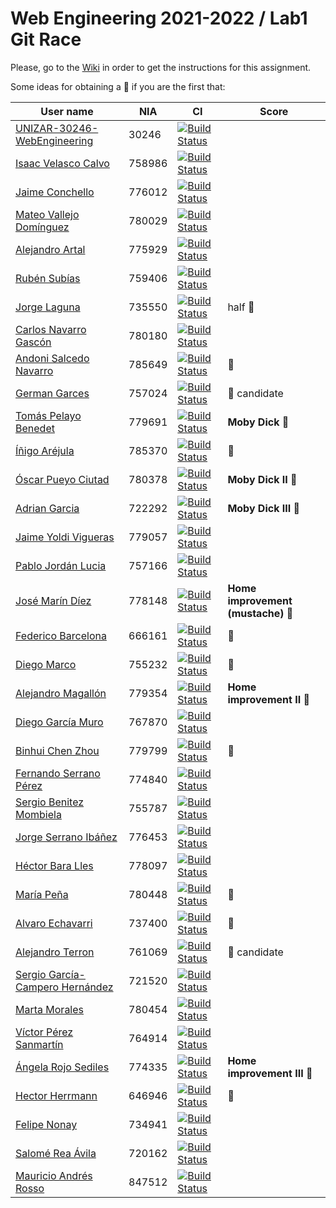 # Web Engineering 2021-2022 / Lab1 Git Race

Please, go to the [Wiki](https://github.com/UNIZAR-30246-WebEngineering/lab1-git-race/wiki) in order to get the instructions for this assignment.

Some ideas for obtaining a :gift: if you are the first that:

User name | NIA | CI |Score
----------|-----|----------|-----
[UNIZAR-30246-WebEngineering](https://github.com/UNIZAR-30246-WebEngineering/lab1-git-race) |30246 | [![Build Status](https://github.com/UNIZAR-30246-WebEngineering/lab1-git-race/actions/workflows/ci.yml/badge.svg)](https://github.com/UNIZAR-30246-WebEngineering/lab1-git-race/actions/workflows/ci.yml)
[Isaac Velasco Calvo](https://github.com/pkmniako/lab1-git-race) | 758986 | [![Build Status](https://github.com/pkmniako/lab1-git-race/actions/workflows/ci.yml/badge.svg)](https://github.com/pkmniako/lab1-git-race/actions/workflows/ci.yml)
[Jaime Conchello](https://github.com/jaimecb/lab1-git-race) | 776012 | [![Build Status](https://github.com/jaimecb/lab1-git-race/actions/workflows/ci.yml/badge.svg)](https://github.com/jaimecb/lab1-git-race/actions/workflows/ci.yml)
[Mateo Vallejo Domínguez](https://github.com/CursedR3N/lab1-git-race) |780029 | [![Build Status](https://github.com/CursedR3N/lab1-git-race/actions/workflows/ci.yml/badge.svg)](https://github.com/CursedR3N/lab1-git-race/actions/workflows/ci.yml)
[Alejandro Artal](https://github.com/Alejandro-Artal/lab1-git-race) | 775929 | [![Build Status](https://github.com/Alejandro-Artal/lab1-git-race/actions/workflows/ci.yml/badge.svg)](https://github.com/Alejandro-Artal/lab1-git-race/actions/workflows/ci.yml)
[Rubén Subías](https://github.com/Gelpa99) |759406 | [![Build Status](https://github.com/Gelpa99/lab1-git-race/actions/workflows/ci.yml/badge.svg)](https://github.com/Gelpa99/lab1-git-race/actions/workflows/ci.yml)
[Jorge Laguna](https://github.com/topopelon/lab1-git-race) | 735550 | [![Build Status](https://github.com/topopelon/lab1-git-race/actions/workflows/ci.yml/badge.svg)](https://github.com/topopelon/lab1-git-race/actions/workflows/ci.yml) | half :gift:
[Carlos Navarro Gascón](https://github.com/Lulay7/lab1-git-race) |780180 | [![Build Status](https://github.com/Lulay7/lab1-git-race/actions/workflows/ci.yml/badge.svg)](https://github.com/Lulay7/lab1-git-race/actions/workflows/ci.yml)
[Andoni Salcedo Navarro](https://github.com/AndoniSalcedo/lab1-git-race) |785649 | [![Build Status](https://github.com/Lulay7/lab1-git-race/actions/workflows/ci.yml/badge.svg)](https://github.com/AndoniSalcedo/lab1-git-race/actions/workflows/ci.yml) | :gift:
[German Garces](https://github.com/fntkg/lab1-git-race)| 757024 | [![Build Status](https://github.com/fntkg/lab1-git-race/actions/workflows/ci.yml/badge.svg)](https://github.com/fntkg/lab1-git-race/actions/workflows/ci.yml) | :gift: candidate
[Tomás Pelayo Benedet](https://github.com/Tomenos18/lab1-git-race) |779691 | [![Build Status](https://github.com/Tomenos18/lab1-git-race/actions/workflows/ci.yml/badge.svg)](https://github.com/Tomenos18/lab1-git-race/actions/workflows/ci.yml) | **Moby Dick** :gift:
[Íñigo Aréjula](https://github.com/arejula27/lab1-git-race) | 785370 | [![Build Status](https://github.com/Tomenos18/lab1-git-race/actions/workflows/ci.yml/badge.svg)](https://github.com/arejula27/lab1-git-race/actions/workflows/ci.yml) | :gift:
[Óscar Pueyo Ciutad](https://github.com/iksopo) | 780378 | [![Build Status](https://github.com/iksopo/lab1-git-race/actions/workflows/ci.yml/badge.svg)](https://github.com/iksopo/lab1-git-race/actions/workflows/ci.yml) | **Moby Dick II** :gift:
[Adrian Garcia](https://github.com/adrigaarcia/lab1-git-race) | 722292 | [![Build Status](https://github.com/adrigaarcia/lab1-git-race/actions/workflows/ci.yml/badge.svg)](https://github.com/adrigaarcia/lab1-git-race/actions/workflows/ci.yml) | **Moby Dick III** :gift:
[Jaime Yoldi Vigueras](https://github.com/jaimoyok/lab1-git-race.git) |779057 |[![Build Status](https://github.com/jaimoyok/lab1-git-race/actions/workflows/ci.yml/badge.svg)](https://github.com/Lulay7/lab1-git-race/actions/workflows/ci.yml)
[Pablo Jordán Lucia](https://github.com/pabloJordan24/lab1-git-race) | 757166 | [![Build Status](https://github.com/pabloJordan24/lab1-git-race/actions/workflows/ci.yml/badge.svg)](https://github.com/pabloJordan24/lab1-git-race/actions/workflows/ci.yml)
[José Marín Díez](https://github.com/jmarindiez/lab1-git-race) | 778148 | [![Build Status](https://github.com/jmarindiez/lab1-git-race/actions/workflows/ci.yml/badge.svg)](https://github.com/jmarindiez/lab1-git-race/actions/workflows/ci.yml) | **Home improvement (mustache)** :gift:
[Federico Barcelona](https://github.com/tembleking/lab1-git-race) | 666161  | [![Build Status](https://github.com/tembleking/lab1-git-race/actions/workflows/ci.yml/badge.svg)](https://github.com/tembleking/lab1-git-race/actions/workflows/ci.yml) | :gift:
[Diego Marco](https://github.com/dmarcob/lab1-git-race)| 755232 | [![Build Status](https://github.com/dmarcob/lab1-git-race/actions/workflows/ci.yml/badge.svg)](https://github.com/dmarcob/lab1-git-race/actions/workflows/ci.yml) | :gift:
[Alejandro Magallón](https://github.com/alecron/lab1-git-race) | 779354 | [![Build Status](https://github.com/alecron/lab1-git-race/actions/workflows/ci.yml/badge.svg)](https://github.com/alecron/lab1-git-race/actions/workflows/ci.yml) | **Home improvement II** :gift:
[Diego García Muro](https://github.com/thdgm)| 767870 | [![Build Status](https://github.com/thdgm/lab1-git-race/actions/workflows/ci.yml/badge.svg)](https://github.com/thdgm/lab1-git-race/actions/workflows/ci.yml)
[Binhui Chen Zhou](https://github.com/779799/lab1-git-race) | 779799 | [![Build Status](https://github.com/779799/lab1-git-race/actions/workflows/ci.yml/badge.svg)](https://github.com/779799/lab1-git-race/actions/workflows/ci.yml) | :gift:
[Fernando Serrano Pérez](https://github.com/Feer93/lab1-git-race) | 774840 | [![Build Status](https://github.com/Feer93/lab1-git-race/actions/workflows/ci.yml/badge.svg)](https://github.com/Feer93/lab1-git-race/actions/workflows/ci.yml)
[Sergio Benitez Mombiela](https://github.com/SergioBenitez755787/lab1-git-race) | 755787 | [![Build Status](https://github.com/SergioBenitez755787/lab1-git-race/actions/workflows/ci.yml/badge.svg)](https://github.com/SergioBenitez755787/lab1-git-race/actions/workflows/ci.yml)
[Jorge Serrano Ibáñez](https://github.com/fntkg/lab1-git-race)| 776453 | [![Build Status](https://github.com/fntkg/lab1-git-race/actions/workflows/ci.yml/badge.svg)](https://github.com/fntkg/lab1-git-race/actions/workflows/ci.yml)
[Héctor Bara Lles](https://github.com/dolansete/lab1-git-race) | 778097 | [![Build Status](https://github.com/dolansete/lab1-git-race/actions/workflows/ci.yml/badge.svg)](https://github.com/dolansete/lab1-git-race/actions/workflows/ci.yml)
[María Peña](https://github.com/Keyleth8/lab1-git-race) | 780448 | [![Build Status](https://github.com/Keyleth8/lab1-git-race/actions/workflows/ci.yml/badge.svg)](https://github.com/Keyleth8/lab1-git-race/actions/workflows/ci.yml) | :gift:
[Alvaro Echavarri](https://github.com/aechavarris/lab1-git-race) | 737400 | [![Build Status](https://github.com/aechavarris/lab1-git-race/actions/workflows/ci.yml/badge.svg)](https://github.com/adrigaarcia/lab1-git-race/actions/workflows/ci.yml) | :gift:
[Alejandro Terron](https://github.com/Alex28499/lab1-git-race) | 761069 | [![Build Status](https://github.com/Alex28499/lab1-git-race/actions/workflows/ci.yml/badge.svg)](https://github.com/Alex28499/lab1-git-race/actions/workflows/ci.yml) | :gift: candidate
[Sergio García-Campero Hernández](https://github.com/SergioGCH/lab1-git-race) | 721520 | [![Build Status](https://github.com/SergioGCH/lab1-git-race/actions/workflows/ci.yml/badge.svg)](https://github.com/SergioGCH/lab1-git-race/actions/workflows/ci.yml)
[Marta Morales](https://github.com/780454-unizar/lab1-git-race)| 780454 | [![Build Status](https://github.com/780454-unizar/lab1-git-race/actions/workflows/ci.yml/badge.svg)](https://github.com/780454-unizar/lab1-git-race/actions/workflows/ci.yml)
[Víctor Pérez Sanmartín](https://github.com/vitolo99/lab1-git-race/actions/workflows/ci.yml/badge.svg) | 764914 | [![Build Status](https://github.com/vitolo99/lab1-git-race/actions/workflows/ci.yml/badge.svg)](https://github.com/vitolo99/lab1-git-race/actions/workflows/ci.yml)
[Ángela Rojo Sediles](https://github.com/angela-rs/lab1-git-race)| 774335 | [![Build Status](https://github.com/angela-rs/lab1-git-race/actions/workflows/ci.yml/badge.svg)](https://github.com/angela-rs/lab1-git-race/actions/workflows/ci.yml) | **Home improvement III** :gift:
[Hector Herrmann](https://github.com/HNHerrmann/lab1-git-race)| 646946 | [![Build Status](https://github.com/HNHerrmann/lab1-git-race/actions/workflows/ci.yml/badge.svg)](https://github.com/HNHerrmann/lab1-git-race/actions/workflows/ci.yml)| :gift:
[Felipe Nonay](https://github.com/fnonay/lab1-git-race) | 734941 | [![Build Status](https://github.com/fnonay/lab1-git-race/actions/workflows/ci.yml/badge.svg)](https://github.com/fnonay/lab1-git-race/lab1-git-race/actions/workflows/ci.yml)
[Salomé Rea Ávila](https://github.com/SalomeReav/lab1-git-race) | 720162 | [![Build Status](https://github.com/SalomeReav/lab1-git-race/actions/workflows/ci.yml/badge.svg)](https://github.com/SalomeReav/lab1-git-race/actions/workflows/ci.yml)
[Mauricio Andrés Rosso](https://github.com/MauriRosso/lab1-git-race) | 847512 | [![Build Status](https://github.com/MauriRosso/lab1-git-race/actions/workflows/ci.yml/badge.svg)](https://github.com/MauriRosso/lab1-git-race/actions/workflows/ci.yml)
